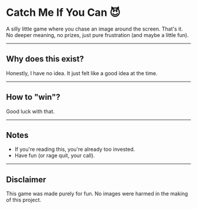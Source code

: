 # Catch Me If You Can 😈  

A silly little game where you chase an image around the screen. That's it. No deeper meaning, no prizes, just pure frustration (and maybe a little fun).  

---

## Why does this exist?  
Honestly, I have no idea. It just felt like a good idea at the time.  

---

## How to "win"?  
Good luck with that.  

---

## Notes  
- If you're reading this, you're already too invested.  
- Have fun (or rage quit, your call).  

---

## Disclaimer  
This game was made purely for fun. No images were harmed in the making of this project.  
